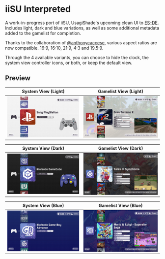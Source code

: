 # iiSU Interpreted
A work-in-progress port of iiSU, UsagiShade's upcoming clean UI to [ES-DE](https://es-de.org/). Includes light, dark and blue variations, as well as some additional metadata added to the gamelist for completion.

Thanks to the collaboration of [@anthonycaccese](https://github.com/anthonycaccese), various aspect ratios are now compatible. 16:9, 16:10, 21:9, 4:3 and 19.5:9.

Through the 4 available variants, you can choose to hide the clock, the system view controller icons, or both, or keep the default view.

## **Preview**
| System View (Light) | Gamelist View (Light) |
|----|----|
| ![preview1](https://github.com/MrVictorFull57/iisu-interpreted-es-de/blob/d905f6b55515c65e4138ea68f51f33fa692b8726/.screenshots/light-system.jpg) | ![preview2](https://github.com/MrVictorFull57/iisu-interpreted-es-de/blob/d905f6b55515c65e4138ea68f51f33fa692b8726/.screenshots/light-gamelist.jpg) |

| System View (Dark) | Gamelist View (Dark) |
|----|----|
| ![preview3](https://github.com/MrVictorFull57/iisu-interpreted-es-de/blob/d905f6b55515c65e4138ea68f51f33fa692b8726/.screenshots/dark-system.jpg) | ![preview6](https://github.com/MrVictorFull57/iisu-interpreted-es-de/blob/d905f6b55515c65e4138ea68f51f33fa692b8726/.screenshots/dark-gamelist.jpg) |

| System View (Blue) | Gamelist View (Blue) |
|----|----|
| ![preview5](https://github.com/MrVictorFull57/iisu-interpreted-es-de/blob/d905f6b55515c65e4138ea68f51f33fa692b8726/.screenshots/blue-system.jpg) | ![preview4](https://github.com/MrVictorFull57/iisu-interpreted-es-de/blob/d905f6b55515c65e4138ea68f51f33fa692b8726/.screenshots/blue-gamelist.jpg) |
